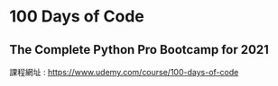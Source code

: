 # 100 Days of Code

## The Complete Python Pro Bootcamp for 2021

課程網址 : https://www.udemy.com/course/100-days-of-code